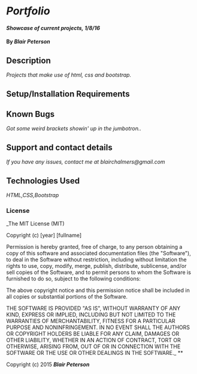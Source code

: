 # _Portfolio_

#### _Showcase of current projects, 1/8/16_

#### By _**Blair Peterson**_

## Description

_Projects that make use of html, css and bootstrap._

## Setup/Installation Requirements


## Known Bugs
 _Got some weird brackets showin' up in the jumbotron.._

## Support and contact details

_If you have any issues, contact me at blairchalmers@gmail.com_

## Technologies Used

_HTML,CSS,Bootstrap_

### License
 _The MIT License (MIT)

Copyright (c) [year] [fullname]

Permission is hereby granted, free of charge, to any person obtaining a copy
of this software and associated documentation files (the "Software"), to deal
in the Software without restriction, including without limitation the rights
to use, copy, modify, merge, publish, distribute, sublicense, and/or sell
copies of the Software, and to permit persons to whom the Software is
furnished to do so, subject to the following conditions:

The above copyright notice and this permission notice shall be included in all
copies or substantial portions of the Software.

THE SOFTWARE IS PROVIDED "AS IS", WITHOUT WARRANTY OF ANY KIND, EXPRESS OR
IMPLIED, INCLUDING BUT NOT LIMITED TO THE WARRANTIES OF MERCHANTABILITY,
FITNESS FOR A PARTICULAR PURPOSE AND NONINFRINGEMENT. IN NO EVENT SHALL THE
AUTHORS OR COPYRIGHT HOLDERS BE LIABLE FOR ANY CLAIM, DAMAGES OR OTHER
LIABILITY, WHETHER IN AN ACTION OF CONTRACT, TORT OR OTHERWISE, ARISING FROM,
OUT OF OR IN CONNECTION WITH THE SOFTWARE OR THE USE OR OTHER DEALINGS IN THE
SOFTWARE._
**

Copyright (c) 2015 **_Blair Peterson_**
